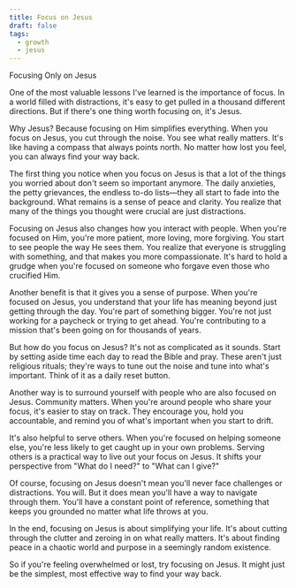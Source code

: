 ```yaml
---
title: Focus on Jesus
draft: false
tags:
  - growth
  - jesus
---
```

Focusing Only on Jesus

One of the most valuable lessons I've learned is the importance of focus. In a world filled with distractions, it's easy to get pulled in a thousand different directions. But if there's one thing worth focusing on, it's Jesus.

Why Jesus? Because focusing on Him simplifies everything. When you focus on Jesus, you cut through the noise. You see what really matters. It's like having a compass that always points north. No matter how lost you feel, you can always find your way back.

The first thing you notice when you focus on Jesus is that a lot of the things you worried about don't seem so important anymore. The daily anxieties, the petty grievances, the endless to-do lists—they all start to fade into the background. What remains is a sense of peace and clarity. You realize that many of the things you thought were crucial are just distractions.

Focusing on Jesus also changes how you interact with people. When you're focused on Him, you're more patient, more loving, more forgiving. You start to see people the way He sees them. You realize that everyone is struggling with something, and that makes you more compassionate. It's hard to hold a grudge when you're focused on someone who forgave even those who crucified Him.

Another benefit is that it gives you a sense of purpose. When you're focused on Jesus, you understand that your life has meaning beyond just getting through the day. You're part of something bigger. You're not just working for a paycheck or trying to get ahead. You're contributing to a mission that's been going on for thousands of years.

But how do you focus on Jesus? It's not as complicated as it sounds. Start by setting aside time each day to read the Bible and pray. These aren't just religious rituals; they're ways to tune out the noise and tune into what's important. Think of it as a daily reset button.

Another way is to surround yourself with people who are also focused on Jesus. Community matters. When you're around people who share your focus, it's easier to stay on track. They encourage you, hold you accountable, and remind you of what's important when you start to drift.

It's also helpful to serve others. When you're focused on helping someone else, you're less likely to get caught up in your own problems. Serving others is a practical way to live out your focus on Jesus. It shifts your perspective from "What do I need?" to "What can I give?"

Of course, focusing on Jesus doesn't mean you'll never face challenges or distractions. You will. But it does mean you'll have a way to navigate through them. You'll have a constant point of reference, something that keeps you grounded no matter what life throws at you.

In the end, focusing on Jesus is about simplifying your life. It's about cutting through the clutter and zeroing in on what really matters. It's about finding peace in a chaotic world and purpose in a seemingly random existence.

So if you're feeling overwhelmed or lost, try focusing on Jesus. It might just be the simplest, most effective way to find your way back.
